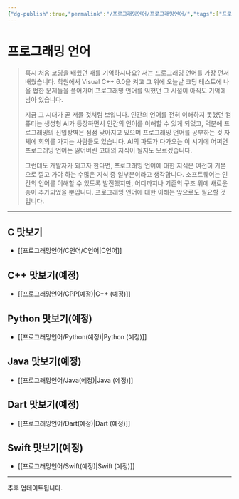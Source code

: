 ```yaml
---
{"dg-publish":true,"permalink":"/프로그래밍언어/프로그래밍언어/","tags":["프로그래밍언어"],"created":"2024-02-08T15:40:33.742+09:00","updated":"2024-04-04T17:50:56.292+09:00"}
---
```



# 프로그래밍 언어

> 혹시 처음 코딩을 배웠던 때를 기억하시나요? 저는 프로그래밍 언어를 가장 먼저 배웠습니다. 학원에서 Visual C++ 6.0을 켜고 그 위에 오늘날 코딩 테스트에 나올 법한 문제들을 풀어가며 프로그래밍 언어를 익혔던 그 시절이 아직도 기억에 남아 있습니다.
>
> 지금 그 시대가 곧 저물 것처럼 보입니다. 인간의 언어를 전혀 이해하지 못했던 컴퓨터는 생성형 AI가 등장하면서 인간의 언어를 이해할 수 있게 되었고, 덕분에 프로그래밍의 진입장벽은 점점 낮아지고 있으며 프로그래밍 언어를 공부하는 것 자체에 회의를 가지는 사람들도 있습니다. AI의 파도가 다가오는 이 시기에 어쩌면 프로그래밍 언어는 잃어버린 고대의 지식이 될지도 모르겠습니다.
>
> 그런데도 개발자가 되고자 한다면, 프로그래밍 언어에 대한 지식은 여전히 기본으로 깔고 가야 하는 수많은 지식 중 일부분이라고 생각합니다. 소프트웨어는 인간의 언어를 이해할 수 있도록 발전했지만, 어디까지나 기존의 구조 위에 새로운 층이 추가되었을 뿐입니다. 프로그래밍 언어에 대한 이해는 앞으로도 필요할 것입니다.

---

## C 맛보기
 + [[프로그래밍언어/C언어/C언어\|C언어]]

## C++ 맛보기(예정)
+ [[프로그래밍언어/CPP(예정)\|C++ (예정)]]

## Python 맛보기(예정)
+ [[프로그래밍언어/Python(예정)\|Python (예정)]]

## Java 맛보기(예정)
+ [[프로그래밍언어/Java(예정)\|Java (예정)]]

## Dart 맛보기(예정)
+ [[프로그래밍언어/Dart(예정)\|Dart (예정)]]

## Swift 맛보기(예정)
+ [[프로그래밍언어/Swift(예정)\|Swift (예정)]]

---

추후 업데이트됩니다.